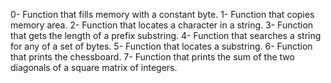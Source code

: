 0- Function that fills memory with a constant byte.
1- Function that copies memory area.
2- Function that locates a character in a string.
3- Function that gets the length of a prefix substring.
4- Function that searches a string for any of a set of bytes.
5- Function that locates a substring.
6- Function that prints the chessboard.
7- Function that prints the sum of the two diagonals of a square matrix of integers.